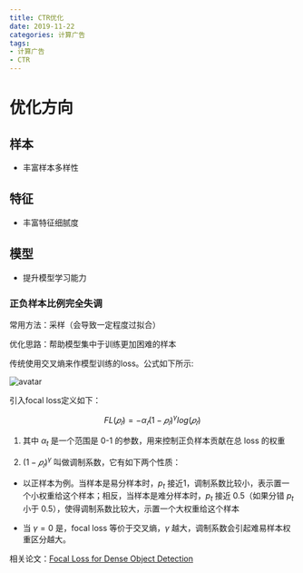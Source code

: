 ```yaml
---
title: CTR优化
date: 2019-11-22
categories: 计算广告
tags:
- 计算广告
- CTR
---
```


# 优化方向

<!-- more -->

## 样本

* 丰富样本多样性

## 特征

* 丰富特征细腻度 

## 模型

* 提升模型学习能力

### 正负样本比例完全失调

常用方法：采样（会导致一定程度过拟合）

优化思路：帮助模型集中于训练更加困难的样本

传统使用交叉熵来作模型训练的loss。公式如下所示:

![avatar](https://upload-images.jianshu.io/upload_images/2198384-f4fe88740103b4b6.png?imageMogr2/auto-orient/strip|imageView2/2/w/415/format/webp)

引入focal loss定义如下：

$$ FL (𝑝_𝑡) = −\alpha_𝑡 (1 − 𝑝_𝑡 )^{\gamma} log⁡(𝑝_𝑡) $$ 

1. 其中 $\alpha_t$ 是一个范围是 0-1 的参数，用来控制正负样本贡献在总 loss 的权重

2. $(1 − 𝑝_𝑡 )^{\gamma}$ 叫做调制系数，它有如下两个性质：

  * 以正样本为例。当样本是易分样本时，$p_t$ 接近1，调制系数比较小，表示置一个小权重给这个样本；相反，当样本是难分样本时，$p_t$ 接近 0.5（如果分错 $p_t$ 小于 0.5），使得调制系数比较大，示置一个大权重给这个样本
  
  * 当 $\gamma = 0$ 是，focal loss 等价于交叉熵，$\gamma$ 越大，调制系数会引起难易样本权重区分越大。
  
相关论文：[Focal Loss for Dense Object Detection](https://www.jianshu.com/p/204d9ad9507f)

 
